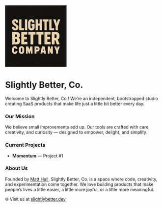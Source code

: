 ![Slightly Better, Co. Logo](./logo-small.png)

# Slightly Better, Co.

Welcome to Slightly Better, Co.! We’re an independent, bootstrapped studio creating SaaS products that make life just a little bit better every day.

### Our Mission
We believe small improvements add up. Our tools are crafted with care, creativity, and curiosity — designed to empower, delight, and simplify.

### Current Projects
- **Momentum** — Project #1

### About Us
Founded by [Matt Hall](https://github.com/matthall00), Slightly Better, Co. is a space where code, creativity, and experimentation come together. We love building products that make people’s lives a little easier, a little more joyful, or a little more meaningful.

🌐 Visit us at [slightlybetter.dev](https://slightlybetter.dev)
